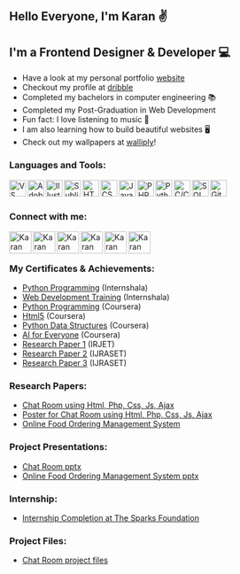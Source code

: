 ## Hello Everyone, I'm Karan ✌

## I'm a Frontend Designer & Developer 💻

-  Have a look at my personal portfolio [website]
-  Checkout my profile at [dribble]
-  Completed my bachelors in computer engineering 📚
-  Completed my Post-Graduation in Web Development
-  Fun fact: I love listening to music 🎵
-  I am also learning how to build beautiful websites 🖥
-  Check out my wallpapers at [walliply]!

### Languages and Tools:
[<img align="left" alt="VS Code" width="30px" src="https://cdn-icons-png.flaticon.com/512/906/906324.png" />][VS Code]
[<img align="left" alt="Adobe Premiere" width="30px" src="https://img.icons8.com/color/344/adobe-premiere-pro.png" />][Premiere]
[<img align="left" alt="Illustrator" width="30px" src="https://cdn-icons-png.flaticon.com/512/5968/5968472.png" />][Illustrator]
[<img align="left" alt="Sublime" width="30px" src="https://img.icons8.com/fluent/48/000000/sublime-text.png" />][sublime]
[<img align="left" alt="HTML5" width="30px" src="https://cdn-icons-png.flaticon.com/512/732/732212.png" />][html]
[<img align="left" alt="CSS3" width="30px" src="https://cdn-icons-png.flaticon.com/512/732/732190.png" />][css3]
[<img align="left" alt="JavaScript" width="30px" src="https://cdn-icons-png.flaticon.com/512/5968/5968292.png" />][javascript]
[<img align="left" alt="PHP" width="30px" src="https://cdn-icons-png.flaticon.com/512/919/919830.png" />][php]
[<img align="left" alt="Python" width="30px" src="https://cdn-icons-png.flaticon.com/512/5968/5968350.png" />][python]
[<img align="left" alt="C/C++" width="30px" src="https://cdn.jsdelivr.net/gh/devicons/devicon/icons/c/c-original.svg" />][c]
[<img align="left" alt="SQL" width="30px" src="https://cdn-icons-png.flaticon.com/512/337/337953.png" />][sql]
[<img align="left" alt="GitHub" width="30px" src="https://cdn-icons-png.flaticon.com/512/733/733553.png" />][github]

<br />
<br />

### Connect with me:

[<img align="left" alt="Karan Dhiman | Instagram" width="40px" src="https://cdn-icons-png.flaticon.com/512/733/733558.png" />][instagram]
[<img align="left" alt="Karan Dhiman | Twitter" width="40px" src="https://cdn-icons-png.flaticon.com/512/733/733579.png" />][twitter]
[<img align="left" alt="Karan Dhiman | LinkedIn" width="40px" src="https://img.icons8.com/color/344/linkedin.png" />][linkedin]
[<img align="left" alt="Karan Dhiman | Facebook" width="40px" src="https://cdn-icons-png.flaticon.com/512/174/174848.png" />][facebook]
[<img align="left" alt="Karan Dhiman | Google scholar" width="40px" src="https://img.icons8.com/nolan/128/google-scholar.png" />][googlescholar]
[<img align="left" alt="Karan Dhiman | Research Gate" width="40px" src="https://cdn.iconscout.com/icon/free/png-256/researchgate-3521760-2945204.png" />][researchgate]

<br />
<br />

### My Certificates & Achievements:

- [Python Programming]  (Internshala)
- [Web Development Training]  (Internshala)
- [Python Programming]  (Coursera)
- [Html5]  (Coursera)
- [Python Data Structures]  (Coursera)
- [AI for Everyone]  (Coursera)
- [Research Paper 1]  (IRJET)
- [Research Paper 2]  (IJRASET)
- [Research Paper 3]  (IJRASET)

### Research Papers:
- [Chat Room using Html, Php, Css, Js, Ajax] 
- [Poster for Chat Room using Html, Php, Css, Js, Ajax]
- [Online Food Ordering Management System]

### Project Presentations:
- [Chat Room pptx]
- [Online Food Ordering Management System pptx]

### Internship:
- [Internship Completion at The Sparks Foundation]

### Project Files:
- [Chat Room project files]

[website]: https://karan-dhiman.github.io/Responsive-Portfolio-Website
[walliply]: https://sites.google.com/view/walliply/
[dribble]: https://dribbble.com/reventon7/
[VS Code]: https://code.visualstudio.com/
[Premiere]: https://www.adobe.com/in/products/premiere-rush.html
[Illustrator]: https://www.adobe.com/in/products/illustrator.html
[sublime]: https://www.sublimetext.com/
[instagram]: https://www.instagram.com/karan_dhiman._
[facebook]: https://www.facebook.com/karan.dhiman.07/
[twitter]: https://twitter.com/karan_dhiman_7
[linkedin]: https://www.linkedin.com/in/karan-s-dhiman
[googlescholar]: https://scholar.google.com/citations?user=kKNKmqgAAAAJ&hl=en
[researchgate]: https://www.researchgate.net/profile/Karan-Dhiman-3
[visualstudio]: https://visualstudio.microsoft.com
[html]: https://www.w3schools.com/html/
[css3]: https://www.w3schools.com/css/
[javascript]: https://www.w3schools.com/js/DEFAULT.asp
[python]: https://www.w3schools.com/python/
[c]: https://www.tutorialspoint.com/cprogramming/index.htm
[sql]: https://www.w3schools.com/sql/default.Asp
[php]: https://www.w3schools.com/php/php_mysql_intro.asp
[github]: https://github.com/
[python programming]:https://drive.google.com/file/d/19wqCcn3lNkJklyj4p2sAc-vLQ8ExNORY/view?usp=sharing
[Python Training]: https://drive.google.com/file/d/17p7ZsgbwvxD0x8e7WEARzTQ_T1Xp3_Hj/view?usp=sharing
[Html5]: https://drive.google.com/file/d/1-Ia3Ew7g1JVSLGaRx3vcpvin5vd4t9Qd/view?usp=sharing
[Web Development Training]: https://drive.google.com/file/d/1cUfYAUEqSUJfiX72C-a9ef2tdj5omQTw/view?usp=sharing
[Python Data Structures]: https://drive.google.com/file/d/1WR1qR4cFsRgvtzXWm58EgbRvZ1qsGktG/view?usp=sharing
[AI for Everyone]: https://drive.google.com/file/d/1ivIg1QWfIZf_pdGKC4vpWdsMK1FXxLYD/view?usp=sharing
[Research Paper 1]: https://drive.google.com/file/d/1rn01A10YZob2DKMX85Xi10CF3rkvGofp/view?usp=sharing
[Research Paper 2]: https://drive.google.com/file/d/15X-1CZbSUnRXz4aUoQ8z2nz5FHlDgmeV/view?usp=sharing
[Research Paper 3]: https://drive.google.com/file/d/1QDfFtyLsBy81sM5ASBG3o_8DGiY4pHKP/view?usp=sharing
[Chat Room using Html, Php, Css, Js, Ajax]: https://arxiv.org/abs/2106.14704
[Online Food Ordering Management System]: https://www.ijraset.com/fileserve.php?FID=36835
[Poster for Chat Room using Html, Php, Css, Js, Ajax]: http://dx.doi.org/10.13140/RG.2.2.19421.95203
[Chat Room pptx]: http://dx.doi.org/10.13140/RG.2.2.16257.38248
[Online Food Ordering Management System pptx]: 10.13140/RG.2.2.35112.08961
[Internship Completion at The Sparks Foundation]: https://drive.google.com/file/d/1_d6M4LsuipjONncPUMTrLgXR7fpcX2v3/view?usp=sharing
[Chat Room project files]: https://drive.google.com/drive/folders/1OANizfTAKLF05GOzu8dPji1aH5VTbMf0?usp=sharing

